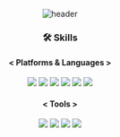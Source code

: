<!--
**Sangmin-Jeon/Sangmin-Jeon** is a ✨ _special_ ✨ repository because its `README.md` (this file) appears on your GitHub profile.

Here are some ideas to get you started:

- 🔭 I’m currently working on ...
- 🌱 I’m currently learning ...
- 👯 I’m looking to collaborate on ...
- 🤔 I’m looking for help with ...
- 💬 Ask me about ...
- 📫 How to reach me: ...
- 😄 Pronouns: ...
- ⚡ Fun fact: ...
-->
<div align="center">

![header](https://capsule-render.vercel.app/api?type=slice&color=d7e6fa&section=header&height=200&text=Hi%20there🐶&fontAlign=70&rotate=13&fontAlignY=25&desc=SangMin's%20GitHub&descAlign=70.&descAlignY=44&fontColor=ffffff)   
    
### 🛠 Skills   

#### < Platforms & Languages >  

<img src="https://img.shields.io/badge/-iOS-%23000000?logo=Apple&logoColor=white"/>   <img src="https://img.shields.io/badge/-Swift-white?logo=Swift&logoColor=orange"/>   <img src="https://img.shields.io/badge/-UIkit-orange"/>   <img src="https://img.shields.io/badge/-Ubuntu-red?logo=Ubuntu&logoColor=white"/>   <img src="https://img.shields.io/badge/-C-gray?logo=C&logoColor=blue"/>   <img src="https://img.shields.io/badge/-Verilog-9999FF?"/>   

#### < Tools >   

<img src="https://img.shields.io/badge/-Github-black?logo=Github&logoColor=white"/>     <img src="https://img.shields.io/badge/-Git-red?logo=Git&logoColor=white"/>     <img src="https://img.shields.io/badge/-Xcode-blue?logo=Xcode&logoColor=white"/>    <img src="https://img.shields.io/badge/-Notion-white?logo=Notion&logoColor=black"/> 
</div>
